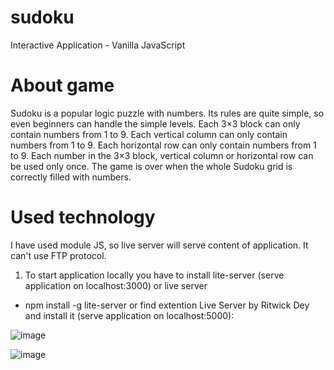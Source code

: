 # sudoku
Interactive Application - Vanilla JavaScript

# About game
Sudoku is a popular logic puzzle with numbers. Its rules are quite simple, so even beginners can handle the simple levels.
Each 3×3 block can only contain numbers from 1 to 9.
Each vertical column can only contain numbers from 1 to 9.
Each horizontal row can only contain numbers from 1 to 9.
Each number in the 3×3 block, vertical column or horizontal row can be used only once.
The game is over when the whole Sudoku grid is correctly filled with numbers.

# Used technology
I have used module JS, so live server will serve content of application. It can't use FTP protocol.

1. To start application locally you have to install lite-server (serve application on localhost:3000) or live server
- npm install -g lite-server
or find extention Live Server by Ritwick Dey and install it (serve application on localhost:5000):


![image](https://github.com/ElitsaDev/sudoku/assets/94979851/68b2429e-eb09-4aa4-b3c5-e5b783863f4d)

![image](https://github.com/ElitsaDev/sudoku/assets/94979851/77f3bef4-7097-4fed-bf15-c446ec5a1a3d)


